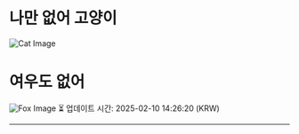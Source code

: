 
# 나만 없어 고양이

![Cat Image](https://cdn2.thecatapi.com/images/3sh.gif)

# 여우도 없어
![Fox Image](https://randomfox.ca/images/109.jpg)
⏳ 업데이트 시간: 2025-02-10 14:26:20 (KRW)

---
